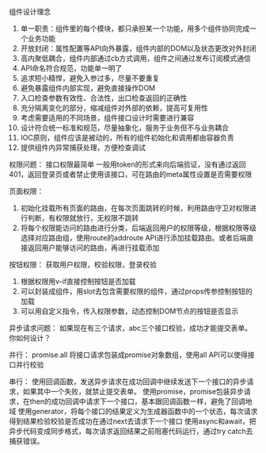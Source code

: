 组件设计理念
1. 单一职责：组件里的每个模块，都只承担某一个功能，用多个组件协同完成一个业务功能
2. 开放封闭：属性配置等API向外暴露，组件内部的DOM以及状态更改对外封闭
3. 高内聚低耦合，组件内部通过cb方式调用，组件之间通过发布订阅模式通信
4. API命名符合规范，功能单一明了
5. 追求短小精悍，避免入参过多，尽量不要重复
6. 避免暴露组件内部实现，避免直接操作DOM
7. 入口检查参数有效性、合法性，出口检查返回的正确性
8. 充分隔离变化的部分，缩减组件对外部的依赖，提高可复用性
9. 考虑需要适用的不同场景，组件接口设计时需要进行兼容
10. 设计符合统一标准和规范，尽量抽象化，服务于业务但不与业务耦合
11. IOC原则，组件应该是被动的，所有的组件初始化和调用都由容器负责
12. 提供组件内异常捕获处理，方便检查调试  


权限问题：
接口权限最简单
一般用token的形式来向后端验证，没有通过返回401，返回登录页或者禁止使用该接口，可在路由的meta属性设置是否需要权限

页面权限：
1. 初始化挂载所有页面的路由，在每次页面跳转的时候，利用路由守卫对权限进行判断，有权限就放行，无权限不跳转
2. 将每个权限能访问的路由进行分类，后端返回用户的权限等级，根据权限等级选择对应路由组，使用route的addroute API进行添加挂载路由。或者后端直接返回用户能够访问的路由，再进行挂载添加

按钮权限：
获取用户权限，校验权限，登录校验
1. 根据权限用v-if直接控制按钮是否加载
2. 可以封装成组件，用slot去包含需要权限的组件，通过props传参控制按钮的加载
3. 可以用自定义指令，传入权限参数，动态控制DOM节点的按钮是否显示


异步请求问题：
如果现在有三个请求，abc三个接口校验，成功才能提交表单。你如何设计？


并行：
promise.all 将接口请求包装成promise对象数组，使用all API可以使得接口并行校验

串行：
使用回调函数，发送异步请求在成功回调中继续发送下一个接口的异步请求，如果其中一个失败，就禁止提交表单。
使用promise，promise包装异步请求，在then的成功回调中请求下一个接口，基本跟回调函数一样，避免了回调地域
使用generator，将每个接口的结果定义为生成器函数中的一个状态，每次请求得到结果检验校验是否成功在通过next去请求下一个接口
使用async和await，把异步代码变成同步格式，每次请求返回结果之前阻塞代码运行，通过try catch去捕获错误。